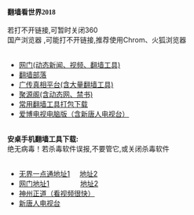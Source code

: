 </head>
<body>
<div id="text1" style="position:absolute; overflow:hidden; left:15px; top:20px; width:419px; height:540px; z-index:0">
<div class="wpmd">
<div><font face="宋体" class="ws12"><B>翻墙看世界2018</B></font></div>
<div><BR></div>
<div>若打不开链接,可暂时关闭360 </div>

<div>国产浏览器 ,可能打不开链接,推荐使用Chrom、火狐浏览器</div>
<div><BR></div>
<UL>
<li><font class="ws11"><a href="https://github.com/ogate2/ogate2/blob/master/README.md" title="" target="_blank">网门(动态新闻、视频、翻墙工具)</a></font></li>
<li><font class="ws11"><a href="https://github.com/osurf/osurf/blob/master/README.md" title="" target="_blank">翻墙部落</a></font></li>
<li><font class="ws11"><a href="https://github.com/bannedbook/fanqiang/wiki" title="" target="_blank">广传真相平台(含大量翻墙工具)</a></font></li>
<li><font class="ws11"><a href="https://github.com/yuange99/4/wiki" title="" target="_blank">聚源阁(含动态网、禁书)</a></font></li>
<li><font class="ws11"><a href="https://raw.githubusercontent.com/xifulinmen/mingming/master/tool.zip" title="" target="_blank">常用翻墙工具打包下载</a></font></li>
<li><font class="ws11"><a href="https://raw.githubusercontent.com/osurf/osurf/master/iPPOTV.rar" title="" target="_blank">爱博电视电脑版（含新唐人电视台）</a></font></li>
</UL>
<div><font class="ws11"><a href="https://raw.githubusercontent.com/osurf/osurf/master/iPPOTV.rar" title=""><BR></a></font></div>
<div><font class="ws11"><B>安桌手机翻墙工具下载: </B></font></div>
<div>绝无病毒！若杀毒软件误报,不要管它,或关闭杀毒软件 </div>
<div><BR></div>
<UL>
<li><font class="ws11"><a href="https://raw.githubusercontent.com/zh99/fanqiang/master/um45.apk" title="" target="_blank">无界一点通地址1</a></font><font color="#000000" class="ws11">&nbsp;&nbsp;&nbsp;&nbsp; </font><font class="ws11"><a href="https://raw.githubusercontent.com/osurf/osurf/master/um.apk?23455634" title="" target="_blank">地址2</a></font><font color="#000000" class="ws11">&nbsp;&nbsp;&nbsp;&nbsp;&nbsp;&nbsp; </font></li>
<li><font class="ws11"><a href="https://raw.githubusercontent.com/oGate2/up/master/oGate.apk" title="" target="_blank">网门地址1</a></font><font color="#000000" class="ws11">&nbsp;&nbsp;&nbsp;&nbsp;&nbsp;&nbsp;&nbsp;&nbsp;&nbsp;&nbsp;&nbsp;&nbsp;&nbsp;&nbsp;&nbsp; </font><font class="ws11"><a href="https://raw.githubusercontent.com/opipe/Up/master/Tools/oGate.apk" title="" target="_blank">地址2</a></font></li>
<li><font class="ws11"><a href="https://raw.githubusercontent.com/SzzdOgate/update/master/extras/SzzdOgate.apk" title="" target="_blank">神州正道（看视频很快）</a></font></li>
<li><font class="ws11"><a href="https://raw.githubusercontent.com/osurf/osurf/master/iNTD_TV.apk" title="" target="_blank">新唐人电视台</a></font></li>
</UL>
